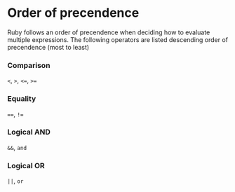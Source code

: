 # Order of precendence

Ruby follows an order of precendence when deciding how to evaluate multiple expressions.  The following operators are listed descending order of precendence (most to least)

### Comparison

`<`, `>`, `<=`, `>=`

### Equality

`==`, `!=`

### Logical AND

`&&`, `and`

### Logical OR

`||`, `or`
